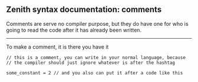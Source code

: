 ## Zenith syntax documentation: comments

Comments are serve no compiler purpose, but they do have one for who is going to read the code after
it has already been written. 

---

To make a comment, it is 
there you have it

```zenith
// this is a comment, you can write in your normal language, because
// the compiler should just ignore whatever is after the hashtag

some_constant = 2 // and you also can put it after a code like this
```


